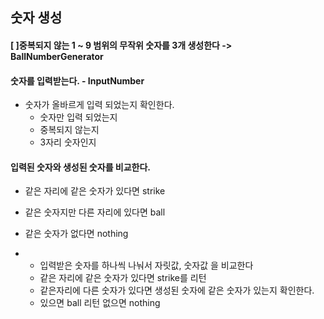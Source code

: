 ## 숫자 생성
#### [ ]중복되지 않는 1 ~ 9 범위의 무작위 숫자를 3개 생성한다 -> BallNumberGenerator

#### 숫자를 입력받는다. - InputNumber
- 숫자가 올바르게 입력 되었는지 확인한다.
  - 숫자만 입력 되었는지
  - 중복되지 않는지
  - 3자리 숫자인지

#### 입력된 숫자와 생성된 숫자를 비교한다.
- 같은 자리에 같은 숫자가 있다면 strike
- 같은 숫자지만 다른 자리에 있다면 ball
- 같은 숫자가 없다면 nothing

- - 입력받은 숫자를 하나씩 나눠서 자릿값, 숫자값 을 비교한다
  - 같은 자리에 같은 숫자가 있다면 strike를 리턴
  - 같은자리에 다른 숫자가 있다면 생성된 숫자에 같은 숫자가 있는지 확인한다.
  - 있으면 ball 리턴 없으면 nothing
